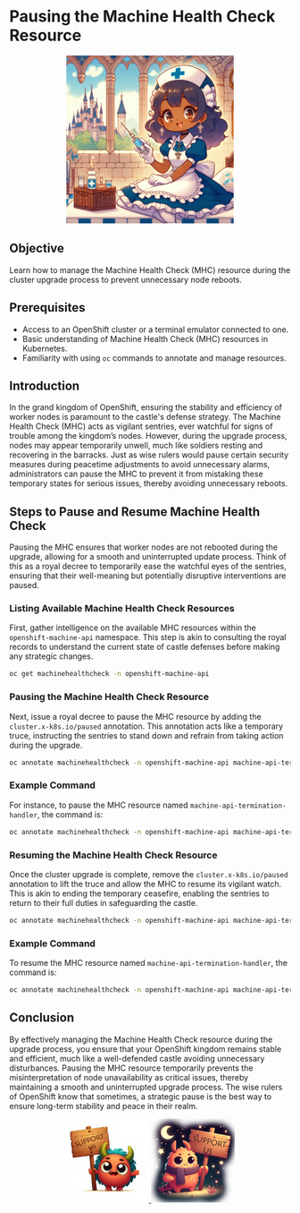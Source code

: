 # Pausing the Machine Health Check Resource

<div style="text-align:center;">
  <img src="https://github.com/Vitrua/images/blob/main/openshift/paures.jpg?raw=true" alt="paures" width="300" height="300">
</div>

## Objective

Learn how to manage the Machine Health Check (MHC) resource during the cluster upgrade process to prevent unnecessary node reboots.

## Prerequisites

- Access to an OpenShift cluster or a terminal emulator connected to one.
- Basic understanding of Machine Health Check (MHC) resources in Kubernetes.
- Familiarity with using `oc` commands to annotate and manage resources.

## Introduction

In the grand kingdom of OpenShift, ensuring the stability and efficiency of worker nodes is paramount to the castle's defense strategy. The Machine Health Check (MHC) acts as vigilant sentries, ever watchful for signs of trouble among the kingdom’s nodes. However, during the upgrade process, nodes may appear temporarily unwell, much like soldiers resting and recovering in the barracks. Just as wise rulers would pause certain security measures during peacetime adjustments to avoid unnecessary alarms, administrators can pause the MHC to prevent it from mistaking these temporary states for serious issues, thereby avoiding unnecessary reboots.

## Steps to Pause and Resume Machine Health Check

Pausing the MHC ensures that worker nodes are not rebooted during the upgrade, allowing for a smooth and uninterrupted update process. Think of this as a royal decree to temporarily ease the watchful eyes of the sentries, ensuring that their well-meaning but potentially disruptive interventions are paused.

### Listing Available Machine Health Check Resources

First, gather intelligence on the available MHC resources within the `openshift-machine-api` namespace. This step is akin to consulting the royal records to understand the current state of castle defenses before making any strategic changes.

```bash
oc get machinehealthcheck -n openshift-machine-api
```

### Pausing the Machine Health Check Resource

Next, issue a royal decree to pause the MHC resource by adding the `cluster.x-k8s.io/paused` annotation. This annotation acts like a temporary truce, instructing the sentries to stand down and refrain from taking action during the upgrade.

```bash
oc annotate machinehealthcheck -n openshift-machine-api machine-api-termination-handler cluster.x-k8s.io/paused=""
```

### Example Command

For instance, to pause the MHC resource named `machine-api-termination-handler`, the command is:

```bash
oc annotate machinehealthcheck -n openshift-machine-api machine-api-termination-handler cluster.x-k8s.io/paused=""
```

### Resuming the Machine Health Check Resource

Once the cluster upgrade is complete, remove the `cluster.x-k8s.io/paused` annotation to lift the truce and allow the MHC to resume its vigilant watch. This is akin to ending the temporary ceasefire, enabling the sentries to return to their full duties in safeguarding the castle.

```bash
oc annotate machinehealthcheck -n openshift-machine-api machine-api-termination-handler cluster.x-k8s.io/paused-
```

### Example Command

To resume the MHC resource named `machine-api-termination-handler`, the command is:

```bash
oc annotate machinehealthcheck -n openshift-machine-api machine-api-termination-handler cluster.x-k8s.io/paused-
```

## Conclusion

By effectively managing the Machine Health Check resource during the upgrade process, you ensure that your OpenShift kingdom remains stable and efficient, much like a well-defended castle avoiding unnecessary disturbances. Pausing the MHC resource temporarily prevents the misinterpretation of node unavailability as critical issues, thereby maintaining a smooth and uninterrupted upgrade process. The wise rulers of OpenShift know that sometimes, a strategic pause is the best way to ensure long-term stability and peace in their realm.

<div style="text-align:center;">
  <a href="https://patreon.com/Vitrua">
    <img src="https://github.com/Vitrua/images/blob/main/others/supportmonlight.png?raw=true#only-light" alt="support" width="150" height="150">
    <img src="https://github.com/Vitrua/images/blob/main/others/supportmon.png?raw=true#only-dark" alt="support" width="150" height="150">
  </a>
</div>